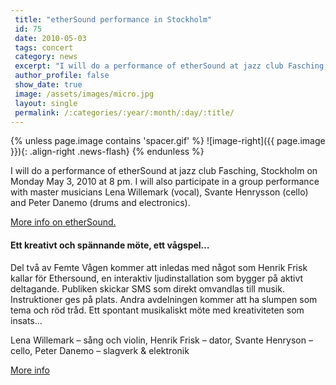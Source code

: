 ```yaml
---
 title: "etherSound performance in Stockholm"
 id: 75
 date: 2010-05-03
 tags: concert
 category: news
 excerpt: "I will do a performance of etherSound at jazz club Fasching, Stockholm on Monday May 3, 2010 at 8 pm. I will also participate in a group performance with master musicians Lena Willemark (vocal), Svant..."
 author_profile: false
 show_date: true
 image: /assets/images/micro.jpg
 layout: single
 permalink: /:categories/:year/:month/:day/:title/
---
```

{% unless page.image contains 'spacer.gif' %}
   ![image-right]({{ page.image }}){: .align-right .news-flash}
{% endunless %}

I will do a performance of etherSound at jazz club Fasching, Stockholm on Monday May 3, 2010 at 8 pm. I will also participate in a group performance with master musicians Lena Willemark (vocal), Svante Henrysson (cello) and Peter Danemo (drums and electronics).



<a href="http://www.henrikfrisk.com/ethersound/index.jsp">More info on etherSound.</a><h4>Ett kreativt och spännande möte, ett vågspel…</h4>


Del två av Femte Vågen kommer att inledas med något som
Henrik Frisk kallar för Ethersound, en interaktiv ljudinstallation
som bygger på aktivt deltagande. Publiken skickar SMS som
direkt omvandlas till musik. Instruktioner ges på plats.
Andra avdelningen kommer att ha slumpen som tema och röd
tråd. Ett spontant musikaliskt möte med kreativiteten som
insats…



Lena Willemark – sång och violin, Henrik Frisk – dator, Svante
Henryson – cello, Peter Danemo – slagverk & elektronik




<a href="/assets/files/documents/femte_vagen.pdf">More info</a>

